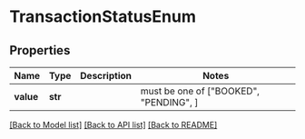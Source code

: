 # TransactionStatusEnum


## Properties
Name | Type | Description | Notes
------------ | ------------- | ------------- | -------------
**value** | **str** |  |  must be one of ["BOOKED", "PENDING", ]

[[Back to Model list]](../README.md#documentation-for-models) [[Back to API list]](../README.md#documentation-for-api-endpoints) [[Back to README]](../README.md)



